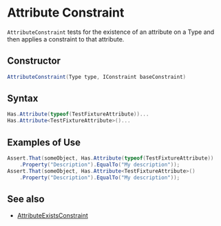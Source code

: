 # Attribute Constraint

`AttributeConstraint` tests for the existence of an attribute on a Type and then applies a constraint to that attribute.

## Constructor

```csharp
AttributeConstraint(Type type, IConstraint baseConstraint)
```

## Syntax

```csharp
Has.Attribute(typeof(TestFixtureAttribute))...
Has.Attribute<TestFixtureAttribute>()...
```

## Examples of Use

```csharp
Assert.That(someObject, Has.Attribute(typeof(TestFixtureAttribute))
    .Property("Description").EqualTo("My description"));
Assert.That(someObject, Has.Attribute<TestFixtureAttribute>()
    .Property("Description").EqualTo("My description"));
```

## See also

* [AttributeExistsConstraint](AttributeExistsConstraint.md)
